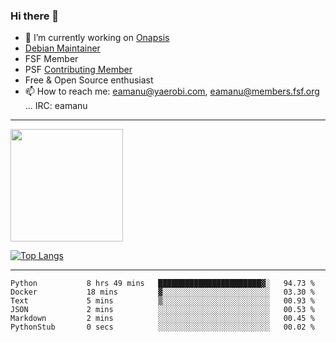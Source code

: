### Hi there 👋


- 🔭 I’m currently working on [Onapsis](http://onapsis.com)
- [Debian Maintainer](https://qa.debian.org/developer.php?login=eamanu%40yaerobi.com)
- FSF Member
- PSF [Contributing Member](https://www.python.org/psf/membership/#what-membership-classes-are-there)
- Free & Open Source enthusiast 
- 📫 How to reach me: eamanu@yaerobi.com, eamanu@members.fsf.org ... IRC: eamanu

---

<img height="180em" src="https://github-readme-stats.vercel.app/api?theme=dark&username=eamanu&show_icons=true&hide_border=true&&count_private=true&include_all_commits=true" />

[![Top Langs](https://github-readme-stats.vercel.app/api/top-langs/?theme=dark&username=eamanu&layout=compact)](https://github.com/anuraghazra/github-readme-stats)

---

<!--START_SECTION:waka-->

```text
Python           8 hrs 49 mins   ███████████████████████▓░   94.73 %
Docker           18 mins         ▓░░░░░░░░░░░░░░░░░░░░░░░░   03.30 %
Text             5 mins          ▒░░░░░░░░░░░░░░░░░░░░░░░░   00.93 %
JSON             2 mins          ░░░░░░░░░░░░░░░░░░░░░░░░░   00.53 %
Markdown         2 mins          ░░░░░░░░░░░░░░░░░░░░░░░░░   00.45 %
PythonStub       0 secs          ░░░░░░░░░░░░░░░░░░░░░░░░░   00.02 %
```

<!--END_SECTION:waka-->
